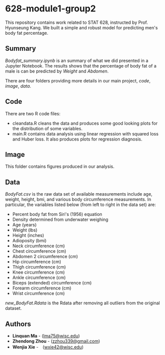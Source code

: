 # 628-module1-group2
This repository contains work related to STAT 628, instructed by Prof. Hyunseung Kang. We built a simple and robust model for predicting men's body fat percentage. 

## Summary
*Bodyfat_summary.ipynb* is an summary of what we did presented in a Jupyter Notebook. The results shows that the percentage of body fat of a male is can be predicted by *Weight* and *Abdomen*.

There are four folders providing more details in our main project, *code*, *image*, *data*.

## Code
There are two R code files:

* cleandata.R cleans the data and produces some good looking plots for the distribution of some variables. 
* main.R contains data analysis using linear regression with squared loss and Huber loss. It also produces plots for regression diagnosis. 

## Image
This folder contains figures produced in our analysis.

## Data
*BodyFat.csv* is the raw data set of available measurements include age, weight, height, bmi, and various body circumference measurements. In particular, the variables listed below (from left to right in the data set) are: 

* Percent body fat from Siri's (1956) equation  
* Density determined from underwater weighing  
* Age (years)  
* Weight (lbs)  
* Height (inches)  
* Adioposity (bmi)
* Neck circumference (cm)  
* Chest circumference (cm)  
* Abdomen 2 circumference (cm)  
* Hip circumference (cm)  
* Thigh circumference (cm)  
* Knee circumference (cm)  
* Ankle circumference (cm)  
* Biceps (extended) circumference (cm)  
* Forearm circumference (cm)  
* Wrist circumference (cm)  

*new_BodyFat.Rdata* is the Rdata after removing all outliers from the original dataset.

## Authors
* **Linquan Ma** - (lma75@wisc.edu)
* **Zhendong Zhou** - (zzhou339@gmail.com)
* **Wenjia Xie** -　(wxie42@wisc.edu)

